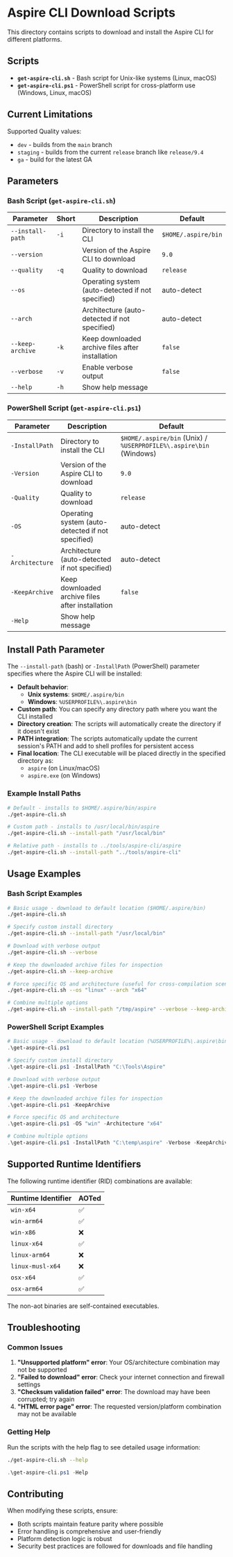 # Aspire CLI Download Scripts

This directory contains scripts to download and install the Aspire CLI for different platforms.

## Scripts

- **`get-aspire-cli.sh`** - Bash script for Unix-like systems (Linux, macOS)
- **`get-aspire-cli.ps1`** - PowerShell script for cross-platform use (Windows, Linux, macOS)

## Current Limitations

Supported Quality values:

- `dev` - builds from the `main` branch
- `staging` - builds from the current `release` branch like `release/9.4`
- `ga` - build for the latest GA

## Parameters

### Bash Script (`get-aspire-cli.sh`)

| Parameter        | Short | Description                                       | Default               |
|------------------|-------|---------------------------------------------------|-----------------------|
| `--install-path` | `-i`  | Directory to install the CLI                      | `$HOME/.aspire/bin`   |
| `--version`      |       | Version of the Aspire CLI to download             | `9.0`                 |
| `--quality`      | `-q`  | Quality to download                               | `release`             |
| `--os`           |       | Operating system (auto-detected if not specified) | auto-detect           |
| `--arch`         |       | Architecture (auto-detected if not specified)     | auto-detect           |
| `--keep-archive` | `-k`  | Keep downloaded archive files after installation  | `false`               |
| `--verbose`      | `-v`  | Enable verbose output                             | `false`               |
| `--help`         | `-h`  | Show help message                                 |                       |

### PowerShell Script (`get-aspire-cli.ps1`)

| Parameter       | Description                                       | Default                                                            |
|-----------------|---------------------------------------------------|--------------------------------------------------------------------|
| `-InstallPath`  | Directory to install the CLI                      | `$HOME/.aspire/bin` (Unix) / `%USERPROFILE%\.aspire\bin` (Windows) |
| `-Version`      | Version of the Aspire CLI to download             | `9.0`                                                              |
| `-Quality`      | Quality to download                               | `release`                                                          |
| `-OS`           | Operating system (auto-detected if not specified) | auto-detect                                                        |
| `-Architecture` | Architecture (auto-detected if not specified)     | auto-detect                                                        |
| `-KeepArchive`  | Keep downloaded archive files after installation  | `false`                                                            |
| `-Help`         | Show help message                                 |                                                                    |

## Install Path Parameter

The `--install-path` (bash) or `-InstallPath` (PowerShell) parameter specifies where the Aspire CLI will be installed:

- **Default behavior**:
  - **Unix systems**: `$HOME/.aspire/bin`
  - **Windows**: `%USERPROFILE%\.aspire\bin`
- **Custom path**: You can specify any directory path where you want the CLI installed
- **Directory creation**: The scripts will automatically create the directory if it doesn't exist
- **PATH integration**: The scripts automatically update the current session's PATH and add to shell profiles for persistent access
- **Final location**: The CLI executable will be placed directly in the specified directory as:
  - `aspire` (on Linux/macOS)
  - `aspire.exe` (on Windows)

### Example Install Paths

```bash
# Default - installs to $HOME/.aspire/bin/aspire
./get-aspire-cli.sh

# Custom path - installs to /usr/local/bin/aspire
./get-aspire-cli.sh --install-path "/usr/local/bin"

# Relative path - installs to ../tools/aspire-cli/aspire
./get-aspire-cli.sh --install-path "../tools/aspire-cli"
```

## Usage Examples

### Bash Script Examples

```bash
# Basic usage - download to default location ($HOME/.aspire/bin)
./get-aspire-cli.sh

# Specify custom install directory
./get-aspire-cli.sh --install-path "/usr/local/bin"

# Download with verbose output
./get-aspire-cli.sh --verbose

# Keep the downloaded archive files for inspection
./get-aspire-cli.sh --keep-archive

# Force specific OS and architecture (useful for cross-compilation scenarios)
./get-aspire-cli.sh --os "linux" --arch "x64"

# Combine multiple options
./get-aspire-cli.sh --install-path "/tmp/aspire" --verbose --keep-archive
```

### PowerShell Script Examples

```powershell
# Basic usage - download to default location (%USERPROFILE%\.aspire\bin or $HOME/.aspire/bin)
.\get-aspire-cli.ps1

# Specify custom install directory
.\get-aspire-cli.ps1 -InstallPath "C:\Tools\Aspire"

# Download with verbose output
.\get-aspire-cli.ps1 -Verbose

# Keep the downloaded archive files for inspection
.\get-aspire-cli.ps1 -KeepArchive

# Force specific OS and architecture
.\get-aspire-cli.ps1 -OS "win" -Architecture "x64"

# Combine multiple options
.\get-aspire-cli.ps1 -InstallPath "C:\temp\aspire" -Verbose -KeepArchive
```

## Supported Runtime Identifiers

The following runtime identifier (RID) combinations are available:

| Runtime Identifier | AOTed |
|-------------------|-------------|
| `win-x64` | ✅ |
| `win-arm64` | ✅ |
| `win-x86` | ❌ |
| `linux-x64` | ✅ |
| `linux-arm64` | ❌ |
| `linux-musl-x64` | ❌ |
| `osx-x64` | ✅ |
| `osx-arm64` | ✅ |

The non-aot binaries are self-contained executables.

## Troubleshooting

### Common Issues

1. **"Unsupported platform" error**: Your OS/architecture combination may not be supported
2. **"Failed to download" error**: Check your internet connection and firewall settings
3. **"Checksum validation failed" error**: The download may have been corrupted; try again
4. **"HTML error page" error**: The requested version/platform combination may not be available

### Getting Help

Run the scripts with the help flag to see detailed usage information:

```bash
./get-aspire-cli.sh --help
```

```powershell
.\get-aspire-cli.ps1 -Help
```

## Contributing

When modifying these scripts, ensure:
- Both scripts maintain feature parity where possible
- Error handling is comprehensive and user-friendly
- Platform detection logic is robust
- Security best practices are followed for downloads and file handling
